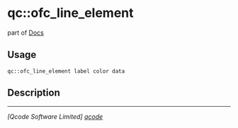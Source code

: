 qc::ofc_line_element
====================

part of [Docs](.)

Usage
-----
`qc::ofc_line_element label color data`

Description
-----------


----------------------------------
*[Qcode Software Limited] [qcode]*

[qcode]: http://www.qcode.co.uk "Qcode Software"